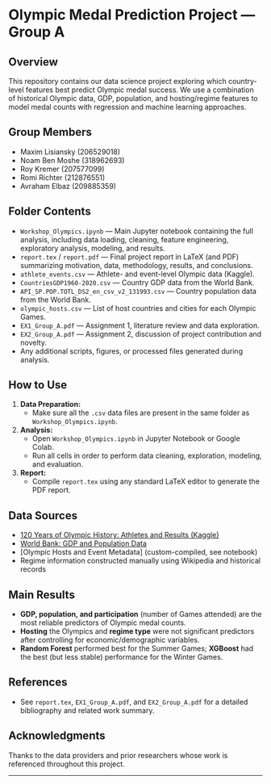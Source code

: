 # Olympic Medal Prediction Project — Group A

## Overview

This repository contains our data science project exploring which country-level features best predict Olympic medal success. We use a combination of historical Olympic data, GDP, population, and hosting/regime features to model medal counts with regression and machine learning approaches.

## Group Members

- Maxim Lisiansky (206529018)
- Noam Ben Moshe (318962693)
- Roy Kremer (207577099)
- Romi Richter (212876551)
- Avraham Elbaz (209885359)

## Folder Contents

- `Workshop_Olympics.ipynb` — Main Jupyter notebook containing the full analysis, including data loading, cleaning, feature engineering, exploratory analysis, modeling, and results.
- `report.tex` / `report.pdf` — Final project report in LaTeX (and PDF) summarizing motivation, data, methodology, results, and conclusions.
- `athlete_events.csv` — Athlete- and event-level Olympic data (Kaggle).
- `CountriesGDP1960-2020.csv` — Country GDP data from the World Bank.
- `API_SP.POP.TOTL_DS2_en_csv_v2_131993.csv` — Country population data from the World Bank.
- `olympic_hosts.csv` — List of host countries and cities for each Olympic Games.
- `EX1_Group_A.pdf` — Assignment 1, literature review and data exploration.
- `EX2_Group_A.pdf` — Assignment 2, discussion of project contribution and novelty.
- Any additional scripts, figures, or processed files generated during analysis.

## How to Use

1. **Data Preparation:**
    - Make sure all the `.csv` data files are present in the same folder as `Workshop_Olympics.ipynb`.
2. **Analysis:**
    - Open `Workshop_Olympics.ipynb` in Jupyter Notebook or Google Colab.
    - Run all cells in order to perform data cleaning, exploration, modeling, and evaluation.
3. **Report:**
    - Compile `report.tex` using any standard LaTeX editor to generate the PDF report.

## Data Sources

- [120 Years of Olympic History: Athletes and Results (Kaggle)](https://www.kaggle.com/datasets/heesoo37/120-years-of-olympic-history-athletes-and-results)
- [World Bank: GDP and Population Data](https://databank.worldbank.org/source/world-development-indicators)
- [Olympic Hosts and Event Metadata] (custom-compiled, see notebook)
- Regime information constructed manually using Wikipedia and historical records

## Main Results

- **GDP, population, and participation** (number of Games attended) are the most reliable predictors of Olympic medal counts.
- **Hosting** the Olympics and **regime type** were not significant predictors after controlling for economic/demographic variables.
- **Random Forest** performed best for the Summer Games; **XGBoost** had the best (but less stable) performance for the Winter Games.

## References

- See `report.tex`, `EX1_Group_A.pdf`, and `EX2_Group_A.pdf` for a detailed bibliography and related work summary.

## Acknowledgments

Thanks to the data providers and prior researchers whose work is referenced throughout this project.

---

